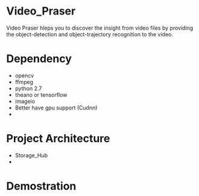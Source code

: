 # Video_Praser
Video Praser hleps you to discover the insight from video files by providing the object-detection and object-trajectory recognition to the video. 

# Dependency
- opencv
- ffmpeg
- python 2.7
- theano or tensorflow 
- imageio
- Better have gpu support (Cudnn)
- 

# Project Architecture 
- Storage_Hub
- 

# Demostration 

